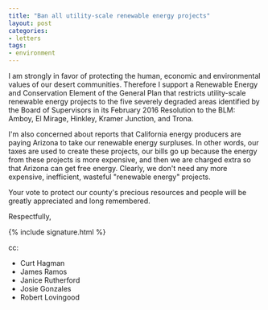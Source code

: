 ```yaml
---
title: "Ban all utility-scale renewable energy projects"
layout: post
categories:
- letters
tags:
- environment
---
```


I am strongly in favor of protecting the human, economic and environmental values of our desert communities. Therefore I support a Renewable Energy and Conservation Element of the General Plan that restricts utility-scale renewable energy projects to the five severely degraded areas identified by the Board of Supervisors in its February 2016 Resolution to the BLM: Amboy, El Mirage, Hinkley, Kramer Junction, and Trona.

I'm also concerned about reports that California energy producers are paying Arizona to take our renewable energy surpluses. In other words, our taxes are used to create these projects, our bills go up because the energy from these projects is more expensive, and then we are charged extra so that Arizona can get free energy. Clearly, we don't need any more expensive, inefficient, wasteful "renewable energy" projects.

Your vote to protect our county's precious resources and people will be greatly appreciated and long remembered.

Respectfully,

{% include signature.html %}

cc:

- Curt Hagman
- James Ramos
- Janice Rutherford
- Josie Gonzales
- Robert Lovingood

